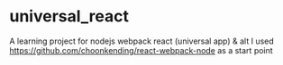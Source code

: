 # universal_react

A learning project for nodejs webpack react (universal app) & alt
I used https://github.com/choonkending/react-webpack-node as a start point
